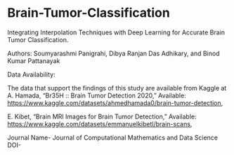 # Brain-Tumor-Classification
Integrating Interpolation Techniques with Deep Learning for Accurate Brain Tumor Classification.

Authors: Soumyarashmi Panigrahi, Dibya Ranjan Das Adhikary, and Binod Kumar Pattanayak

Data Availability:

The data that support the findings of this study are available from Kaggle at A. Hamada, “Br35H :: Brain Tumor Detection 2020,”
Available: https://www.kaggle.com/datasets/ahmedhamada0/brain-tumor-detection,

E. Kibet, “Brain MRI Images for Brain Tumor Detection,” Available: https://www.kaggle.com/datasets/emmanuelkibetl/brain-scans,


Journal Name- Journal of Computational Mathematics and Data Science
DOI-
